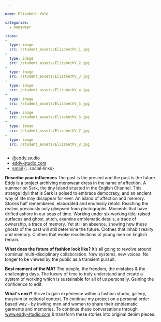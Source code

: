```yaml
---

name: Elizabeth Vale

categories:
  - menswear

items:
-
  type: image
  src: /student_assets/ElizabethV_1.jpg
-
  type: image
  src: /student_assets/ElizabethV_2.jpg
-
  type: image
  src: /student_assets/ElizabethV_3.jpg
-
  type: image
  src: /student_assets/ElizabethV_4.jpg
-
  type: image
  src: /student_assets/ElizabethV_5.jpg
-
  type: image
  src: /student_assets/ElizabethV_6.jpg
-
  type: image
  src: /student_assets/ElizabethV_7.jpg
-
  type: image
  src: /student_assets/ElizabethV_8.jpg
---
```


* [@eddy.studio](https://www.instagram.com/eddy.studio/)
* [eddy-studio.com](https://www.eddy-studio.com)
* [email](mailto:elizabeth.vale@network.rca.ac.uk)
{: .social-links}

**Describe your influences**
The past is the present and the past is the future. Eddy is a project archiving menswear dress in the name of affection. A summer on Sark, the tiny island situated in the English Channel. This strange idyll that is Sark is poised to embrace democracy, and an ancient way of life may disappear for ever. An island of affection and memory. Stories half remembered, elaborated and endlessly retold. Reaching the realms previously only glimpsed from photographs. Moments that have drifted ashore in our seas of time.
Working under six working title; raised surfaces and ghost, stitch, examine emblematic details, a trace of ownership, a trace of memory. Yet still an absence, showing how these ghosts of the past will still determine the future.
Clothes that inhabit reality and memory.
Clothes that evoke recollections of young men on English terrain.

**What does the future of fashion look like?**
It’s all going to revolve around continual multi-disciplinary collaboration. New systems, new voices. No longer to be viewed by the public as a transient pursuit.

**Best moment of the MA?**
The people, the freedom, the mistakes & the challenging days. The luxury of time to truly understand and create a system of working which is sustainable for all of us personally. Gaining the confidence to edit.  

**What's next?**
Strive to gain experience within a fashion studio, gallery, museum or editorial context. To continue my project on a personal order based way - by inviting men and women to share their emblematic garments and memories. To continue these conversations through www.eddy-studio.com & transform these stories into original denim pieces.
